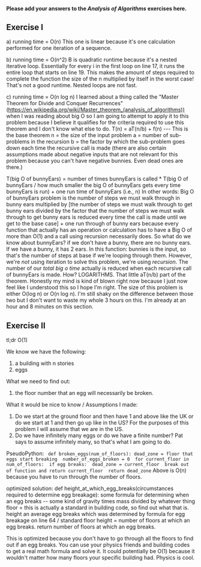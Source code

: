 #### Please add your answers to the ***Analysis of  Algorithms*** exercises here.

## Exercise I

a) running time = O(n) 
This one is linear because it's one calculation performed for one iteration of a sequence. 


b) running time = O(n^2) 
B is quadratic runtime because it's a nested iterative loop. Essentially for every i in the first loop on line 17, it runs the entire loop that starts on line 19. This makes the amount of steps required to complete the function the size of the n multiplied by itself in the worst case! That's not a good runtime. Nested loops are not fast.


c) running time = O(n log n) 
I learned about a thing called the "Master Theorem for Divide and Conquer Recurrences" (https://en.wikipedia.org/wiki/Master_theorem_(analysis_of_algorithms)) when I was reading about big O so I am going to attempt to apply it to this problem because I believe it qualifies for the criteria required to use this theorem and I don't know what else to do.
T(n) = aT(n/b) + f(n) --- This is the base theorem 
n = the size of the input problem 
a = number of sub-problems in the recursion 
b = the factor by which the sub-problem goes down each time the recursive call is made 
(there are also certain assumptions made about negative inputs that are not relevant for this problem because you can't have negative bunnies. Even dead ones are there.) 

T(big O of bunnyEars) = number of times bunnyEars is called * T(big O of bunnyEars / how much smaller the big O of bunnyEars gets every time bunnyEars is run) + one run time of bunnyEars (i.e., n) 
In other words:
Big O of bunnyEars problem is the number of steps we must walk through in bunny ears multiplied by [the number of steps we must walk through to get bunny ears divided by the factor that the number of steps we must walk through to get bunny ears is reduced every time the call is made until we get to the base case] + one run through of bunny ears because every function that actually has an operation or calculation has to have a Big O of more than O(1) and a call using recursion necessarily does. 
So what do we know about bunnyEars?
if we don't have a bunny, there are no bunny ears.
If we have a bunny, it has 2 ears. 
In this function:
bunnies is the input, so that's the number of steps at base if we're looping through them. 
However, we're *not* using iteration to solve this problem, we're using *recursion*. 
The number of our *total big o time* actually is reduced when each recursive call of bunnyEars is made. How? LOGARITHMS. That little aT(n/b) part of the theorem. Honestly my mind is kind of blown right now because I just now feel like I understood this so I hope I'm right. 
The size of this problem is either O(log n) or O(n log n). I'm still shaky on the difference between those two but I don't want to waste my whole 3 hours on this. I'm already at an hour and 8 minutes on this section.                       



## Exercise II

tl;dr O(1)

We know we have the following: 
1. a building with n stories 
2. eggs 

What we need to find out:
1. the floor number that an egg will necessarily be broken. 

What it would be nice to know / Assumptions I made: 
1. Do we start at the ground floor and then have 1 and above like the UK or do we start at 1 and then go up like in the US? For the purposes of this problem I will assume that we are in the US. 
2. Do we have infinitely many eggs or do we have a finite number? Pat says to assume infinitely many, so that's what I am going to do.

PseudoPython: 
    ``` 
    def broken_eggs(num_of_floors):
        dead_zone = floor that eggs start breaking 
        number_of_eggs_broken = 0 
        for current_floor in num_of_floors: 
            if egg breaks: 
                dead_zone = current_floor 
                break out of function and return current_floor 
        return dead_zone
    ``` 
    Above is O(n) because you have to run through the number of floors.          
               
    
optimized solution: 
    def height_at_which_egg_breaks(circumstances required to determine egg breakage): 
            some formula for determining when an egg breaks -- some kind of gravity times mass divided by whatever thing 
            floor = this is actually a standard in building code, so find out what that is.
           height an average egg breaks which was determined by formula for egg breakage on line 64 / standard floor height = number of floors at which an egg breaks. 
           return number of floors at which an egg breaks. 
    
This is optimized because you don't have to go through all the floors to find out if an egg breaks. You can use your physics friends and building codes to get a real math formula and solve it. 
It could potentially be O(1) because it wouldn't matter how many floors your specific building had. 
    Physics is cool. 